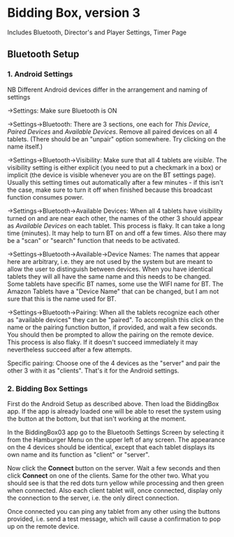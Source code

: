 # Bidding Box, version 3

Includes Bluetooth, Director's and Player Settings, Timer Page

## Bluetooth Setup

### 1. Android Settings
NB Different Android devices differ in the arrangement and naming of settings

->Settings: Make sure Bluetooth is ON

->Settings->Bluetooth: There are 3 sections, one each for *This Device*, *Paired Devices* and *Available Devices*.
Remove all paired devices on all 4 tablets. (There should be an "unpair" option somewhere. Try clicking on the name itself.)
 
->Settings->Bluetooth->Visibility: Make sure that all 4 tablets are *visible*. The visibility setting is either explicit (you need to put a checkmark in a box) or implicit (the device is visible whenever you are on the BT settings page). Usually this setting times out automatically after a few minutes - if this isn't the case, make sure to turn it off when finished because this broadcast function consumes power. 

->Settings->Bluetooth->Available Devices: When all 4 tablets have visibility turned on and are near each other, the names of the other 3 should appear as *Available Devices* on each tablet. This process is flaky. It can take a long time (minutes). It may help to turn BT on and off a few times. Also there may be a "scan" or "search" function that needs to be activated. 

->Settings->Bluetooth->Available->Device Names: The names that appear here are arbitrary, i.e. they are not used by the system but are meant to allow the user to distinguish between devices. When you have identical tablets they will all have the same name and this needs to be changed. Some tablets have specific BT names, some use the WIFI name for BT. The Amazon Tablets have a "Device Name" that can be changed, but I am not sure that this
is the name used for BT. 

->Settings->Bluetooth->Pairing: When all the tablets recognize each other as "available devices" they can be "paired". To accomplish this click on the name or the pairing function button, if provided, and wait a few seconds. You should then be prompted to allow the pairing on the remote device. This process is also flaky. If it doesn't succeed immediately it may nevertheless succeed after a few attempts.

Specific pairing: Choose one of the 4 devices as the "server" and pair the other 3 with it as "clients". That's it for the Android settings.

### 2. Bidding Box Settings
First do the Android Setup as described above. Then load the BiddingBox app. If the app
is already loaded one will be able to reset the system using the button at the bottom, but that isn't working at the moment.

In the BiddingBox03 app go to the Bluetooth Settings Screen by selecting it from the Hamburger Menu on the upper left of any screen. The appearance on the 4 devices should be identical, except that each tablet displays its own name and its function as "client" or "server". 

Now click the **Connect** button on the server. Wait a few seconds and then click **Connect** on one of the clients. Same for the other two. What you should see is that the red dots turn yellow while processing and then green when connected. Also each client tablet will, once connected, display only the connection to the server, i.e. the only direct connection.

Once connected you can ping any tablet from any other using the buttons provided, i.e. send a test message, which will cause a confirmation to pop up on the remote device. 



